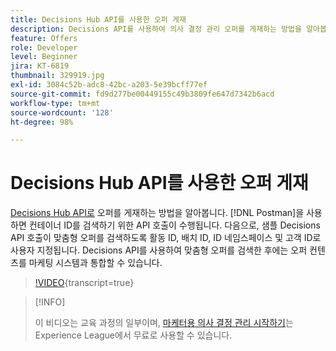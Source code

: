 ```yaml
---
title: Decisions Hub API를 사용한 오퍼 게재
description: Decisions API를 사용하여 의사 결정 관리 오퍼를 게재하는 방법을 알아봅니다.
feature: Offers
role: Developer
level: Beginner
jira: KT-6819
thumbnail: 329919.jpg
exl-id: 3084c52b-adc8-42bc-a203-5e39bcff77ef
source-git-commit: fd9d277be00449155c49b3809fe647d7342b6acd
workflow-type: tm+mt
source-wordcount: '128'
ht-degree: 98%

---
```



# Decisions Hub API를 사용한 오퍼 게재

[Decisions Hub API로](https://experienceleague.adobe.com/docs/journey-optimizer/using/offer-decisioniong/api-reference/offer-delivery/deliver-offers.html?lang=ko) 오퍼를 게재하는 방법을 알아봅니다. [!DNL Postman]을 사용하면 컨테이너 ID를 검색하기 위한 API 호출이 수행됩니다. 다음으로, 샘플 Decisions API 호출이 맞춤형 오퍼를 검색하도록 활동 ID, 배치 ID, ID 네임스페이스 및 고객 ID로 사용자 지정됩니다. Decisions API를 사용하여 맞춤형 오퍼를 검색한 후에는 오퍼 컨텐츠를 마케팅 시스템과 통합할 수 있습니다.

>[!VIDEO](https://video.tv.adobe.com/v/329919?quality=12&learn=on){transcript=true}

>[!INFO]
>
> 이 비디오는 교육 과정의 일부이며, [마케터용 의사 결정 관리 시작하기](https://experienceleague.adobe.com/?recommended=ExperiencePlatform-U-1-2020.1.offerdecisioning)는 Experience League에서 무료로 사용할 수 있습니다.
